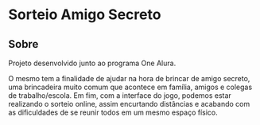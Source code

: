 <h1>Sorteio Amigo Secreto</h1>

<h2> Sobre</h2>
Projeto desenvolvido junto ao programa One Alura.</p>
<p>O mesmo tem a finalidade de ajudar na hora de brincar
de amigo secreto, uma brincadeira muito comum que acontece
em família, amigos e colegas de trabalho/escola.
Em fim, com a interface do jogo, podemos estar realizando
o sorteio online, assim encurtando distâncias e acabando com 
as dificuldades de se reunir todos em um mesmo espaço físico.

</p>


